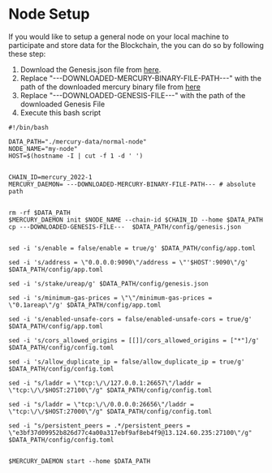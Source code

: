 # Node Setup

If you would like to setup a general node on your local machine to participate and store data for the Blockchain, the you can do so by following these step:

1. Download the Genesis.json file from [here](https://raw.githubusercontent.com/reapchain/testnets/e9f5839fb7d26f036dd5099e49c9b63d0a208b53/genesis.json).
2. Replace "---DOWNLOADED-MERCURY-BINARY-FILE-PATH---" with the path of the downloaded mercury binary file from [here](user-guides/initial-setup.md#binary-file)
3. Replace "---DOWNLOADED-GENESIS-FILE---" with the path of the downloaded Genesis File
4. Execute this bash script

```
#!/bin/bash

DATA_PATH="./mercury-data/normal-node"
NODE_NAME="my-node"
HOST=$(hostname -I | cut -f 1 -d ' ')


CHAIN_ID=mercury_2022-1
MERCURY_DAEMON= ---DOWNLOADED-MERCURY-BINARY-FILE-PATH--- # absolute path


rm -rf $DATA_PATH
$MERCURY_DAEMON init $NODE_NAME --chain-id $CHAIN_ID --home $DATA_PATH
cp ---DOWNLOADED-GENESIS-FILE---  $DATA_PATH/config/genesis.json


sed -i 's/enable = false/enable = true/g' $DATA_PATH/config/app.toml

sed -i 's/address = \"0.0.0.0:9090\"/address = \"'$HOST':9090\"/g' $DATA_PATH/config/app.toml

sed -i 's/stake/ureap/g' $DATA_PATH/config/genesis.json

sed -i 's/minimum-gas-prices = \"\"/minimum-gas-prices = \"0.1areap\"/g' $DATA_PATH/config/app.toml

sed -i 's/enabled-unsafe-cors = false/enabled-unsafe-cors = true/g' $DATA_PATH/config/app.toml

sed -i 's/cors_allowed_origins = [[]]/cors_allowed_origins = ["*"]/g' $DATA_PATH/config/config.toml

sed -i 's/allow_duplicate_ip = false/allow_duplicate_ip = true/g' $DATA_PATH/config/config.toml

sed -i "s/laddr = \"tcp:\/\/127.0.0.1:26657\"/laddr = \"tcp:\/\/$HOST:27100\"/g" $DATA_PATH/config/config.toml

sed -i "s/laddr = \"tcp:\/\/0.0.0.0:26656\"/laddr = \"tcp:\/\/$HOST:27000\"/g" $DATA_PATH/config/config.toml

sed -i "s/persistent_peers = .*/persistent_peers = \"e3bf37d09952b826d77c4a00a317ebf9af8eb4f9@13.124.60.235:27100\"/g" $DATA_PATH/config/config.toml


$MERCURY_DAEMON start --home $DATA_PATH

```
